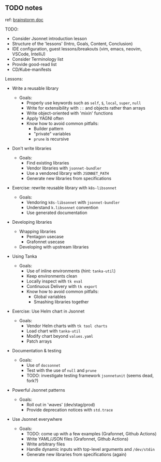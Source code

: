 ## TODO notes

ref: [brainstorm doc](https://docs.google.com/document/d/1zDFaASBuDdsuxEXXc1E1UGhsYvWnYqc3m8QBNzM9hTU/edit#)

TODO:
- Consider Jsonnet introduction lesson
- Structure of the 'lessons' (Intro, Goals, Content, Conclusion)
- IDE configuration, guest lessons/breakouts (vim, emacs, neovim, VSCode,  IntelliJ)
- Consider Terminology list
- Provide good-read list
- CD/Kube-manifests

Lessons:

- Write a reusable library
    - Goals:
        - Properly use keywords such as `self`, `$`, `local`, `super`, `null`
        - Write for extensibility with `::` and objects rather than arrays
        - Write object-oriented with 'mixin' functions
        - Apply YAGNI often
        - Know how to avoid common pitfalls:
            - Builder pattern
            - "private" variables
            - `prune` is recursive

- Don't write libraries
    - Goals:
        - Find existing libraries
        - Vendor libraries with `jsonnet-bundler`
        - Use a vendored library with `JSONNET_PATH`
        - Generate new libraries from specifications

- Exercise: rewrite reusable library with `k8s-libsonnet`
    - Goals:
        - Vendoring `k8s-libsonnet` with `jsonnet-bundler`
        - Understand `k.libsonnet` convention
        - Use generated documentation

- Developing libraries
    - Wrapping libraries
      - Pentagon usecase
      - Grafonnet usecase
    - Developing with upstream libraries

- Using Tanka
    - Goals:
        - Use of inline environments (hint: `tanka-util`)
        - Keep environments clean
        - Locally inspect with `tk eval` 
        - Continuous Delivery with `tk export`
        - Know how to avoid common pitfalls:
            - Global variables
            - Smashing libraries together

- Exercise: Use Helm chart in Jsonnet
    - Goals:
        - Vendor Helm charts with `tk tool charts`
        - Load chart with `tanka-util`
        - Modify chart beyond `values.yaml`
        - Patch arrays

- Documentation & testing
    - Goals:
        - Use of `docsonnet`
        - Test with the use of `null` and `prune`
        - TODO: investigate testing framework `jsonnetunit` (seems dead, fork?)

- Powerful Jsonnet patterns
    - Goals:
        - Roll out in 'waves' (dev/stag/prod)
        - Provide deprecation notices with `std.trace`

- Use Jsonnet everywhere
    - Goals:
        - TODO: come up with a few examples (Grafonnet, Github Actions)
        - Write YAML/JSON files (Grafonnet, Github Actions)
        - Write arbitrary files 
        - Handle dynamic inputs with top-level arguments and `/dev/stdin`
        - Generate new libraries from specifications (again)


